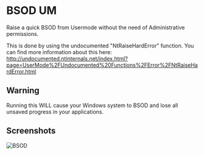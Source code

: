 
# BSOD UM

Raise a quick BSOD from Usermode without the need of Administrative permissions.

This is done by using the undocumented "NtRaiseHardError" function.
You can find more information about this here: http://undocumented.ntinternals.net/index.html?page=UserMode%2FUndocumented%20Functions%2FError%2FNtRaiseHardError.html


## Warning

Running this WILL cause your Windows system to BSOD and lose all unsaved progress in your applications.


## Screenshots

![BSOD](https://i.imgur.com/Xlw9BXo.png)

